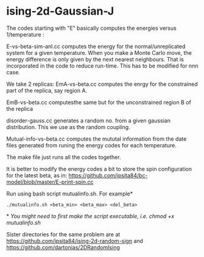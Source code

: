 ising-2d-Gaussian-J
===================
The codes starting with "E"  basically computes the energies versus 1/temperature : 

E-vs-beta-sim-anl.cc computes the energy for the normal/unreplicated system for a given temperature. When you make a Monte Carlo move, the energy difference is only given by the next nearest neighbours. That is incorporated in the code to reduce run-time. This has to be modified for nnn case.


We take 2 replicas: EmA-vs-beta.cc computes the enrgy for the constrained part of the replica, say region A. 

EmB-vs-beta.cc computesthe same but for the unconstrained region B of the replica

disorder-gauss.cc generates a random no. from a given gaussian distribution. This we use as the random coupling.

Mutual-info-vs-beta.cc computes the mututal information from the date files generated from runing the energy codes for each temperature.

The make file just runs all the codes together.

It is better to modify the energy codes a bit to store the spin configuration for the latest beta, as in: https://github.com/ipsita84/bc-model/blob/master/E-print-spin.cc


Run using bash script mutualinfo.sh. For example\*

`./mutualinfo.sh <beta_min> <beta_max> <del_beta> `

\* *You might need to first make the script executable, i.e. chmod +x mutualinfo.sh*

Sister directories for the same problem are at https://github.com/ipsita84/ising-2d-random-sign and https://github.com/dartonias/2DRandomIsing

